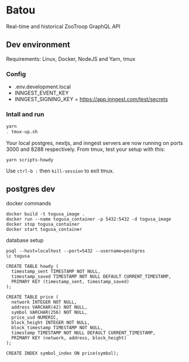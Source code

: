 # Batou
Real-time and historical ZooTroop GraphQL API

## Dev environment
Requirements: Linux, Docker, NodeJS and Yarn, tmux

### Config
- .env.development.local
- INNGEST_EVENT_KEY
- INNGEST_SIGNING_KEY = https://app.inngest.com/test/secrets

### Intall and run
```bash
yarn
. tmux-up.sh
```
Your local postgres, nextjs, and inngest servers are now running on ports 3000 and 8288 respectively. From tmux, test your setup with this:
```
yarn scripts-howdy
```
Use `ctrl-b :` then `kill-session` to exit tmux.


## postgres dev
docker commands
```
docker build -t togusa_image .
docker run --name togusa_container -p 5432:5432 -d togusa_image
docker stop togusa_container
docker start togusa_container
```

database setup
```
psql --host=localhost --port=5432 --username=postgres
\c togusa

CREATE TABLE howdy (
  timestamp_sent TIMESTAMP NOT NULL,
  timestamp_saved TIMESTAMP NOT NULL DEFAULT CURRENT_TIMESTAMP,
  PRIMARY KEY (timestamp_sent, timestamp_saved)
);

CREATE TABLE price (
  network INTEGER NOT NULL,
  address VARCHAR(42) NOT NULL,
  symbol VARCHAR(256) NOT NULL,
  price_usd NUMERIC,
  block_height INTEGER NOT NULL,
  block_timestamp TIMESTAMP NOT NULL,
  timestamp TIMESTAMP NOT NULL DEFAULT CURRENT_TIMESTAMP,
  PRIMARY KEY (network, address, block_height)
);

CREATE INDEX symbol_index ON price(symbol);
```
